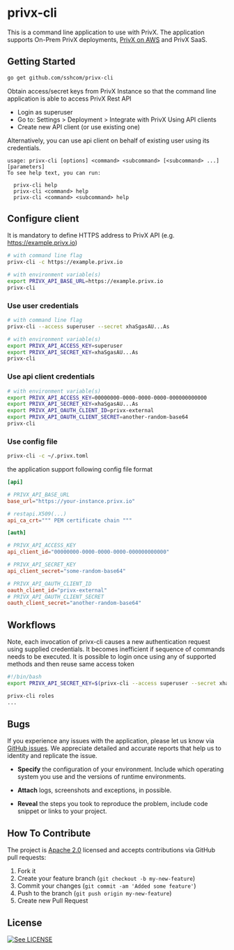 # privx-cli

This is a command line application to use with PrivX. The application supports On-Prem PrivX deployments, [PrivX on AWS](https://github.com/SSHcom/privx-on-aws) and PrivX SaaS.

## Getting Started

```bash
go get github.com/sshcom/privx-cli
```

Obtain access/secret keys from PrivX Instance so that the command line application is able to access PrivX Rest API
* Login as superuser
* Go to: Settings > Deployment > Integrate with PrivX Using API clients
* Create new API client (or use existing one)

Alternatively, you can use api client on behalf of existing user using its credentials.

```
usage: privx-cli [options] <command> <subcommand> [<subcommand> ...] [parameters]
To see help text, you can run:

  privx-cli help
  privx-cli <command> help
  privx-cli <command> <subcommand> help
```

## Configure client

It is mandatory to define HTTPS address to PrivX API (e.g. https://example.privx.io)

```bash
# with command line flag
privx-cli -c https://example.privx.io

# with environment variable(s)
export PRIVX_API_BASE_URL=https://example.privx.io
privx-cli
```

### Use user credentials

```bash
# with command line flag
privx-cli --access superuser --secret xhaSgasAU...As

# with environment variable(s)
export PRIVX_API_ACCESS_KEY=superuser
export PRIVX_API_SECRET_KEY=xhaSgasAU...As
privx-cli
```

### Use api client credentials

```bash
# with environment variable(s)
export PRIVX_API_ACCESS_KEY=00000000-0000-0000-0000-000000000000
export PRIVX_API_SECRET_KEY=xhaSgasAU...As
export PRIVX_API_OAUTH_CLIENT_ID=privx-external
export PRIVX_API_OAUTH_CLIENT_SECRET=another-random-base64
privx-cli
```

### Use config file

```bash
privx-cli -c ~/.privx.toml
```

the application support following config file format

```conf
[api]

# PRIVX_API_BASE_URL
base_url="https://your-instance.privx.io"

# restapi.X509(...)
api_ca_crt=""" PEM certificate chain """

[auth]

# PRIVX_API_ACCESS_KEY
api_client_id="00000000-0000-0000-0000-000000000000"

# PRIVX_API_SECRET_KEY
api_client_secret="some-random-base64"

# PRIVX_API_OAUTH_CLIENT_ID
oauth_client_id="privx-external"
# PRIVX_API_OAUTH_CLIENT_SECRET
oauth_client_secret="another-random-base64"
```

## Workflows

Note, each invocation of privx-cli causes a new authentication request using supplied credentials. It becomes inefficient if sequence of commands needs to be executed. It is possible to login once using any of supported methods and then reuse same access token

```bash
#!/bin/bash
export PRIVX_API_SECRET_KEY=$(privx-cli --access superuser --secret xhaSgasAU...As)

privx-cli roles
...
```


## Bugs

If you experience any issues with the application, please let us know via [GitHub issues](https://github.com/SSHcom/privx-cli/issues). We appreciate detailed and accurate reports that help us to identity and replicate the issue.

* **Specify** the configuration of your environment. Include which operating system you use and the versions of runtime environments.

* **Attach** logs, screenshots and exceptions, in possible.

* **Reveal** the steps you took to reproduce the problem, include code snippet or links to your project.


## How To Contribute

The project is [Apache 2.0](LICENSE) licensed and accepts contributions via GitHub pull requests:

1. Fork it
2. Create your feature branch (`git checkout -b my-new-feature`)
3. Commit your changes (`git commit -am 'Added some feature'`)
4. Push to the branch (`git push origin my-new-feature`)
5. Create new Pull Request


## License

[![See LICENSE](https://img.shields.io/github/license/SSHcom/privx-cli.svg?style=for-the-badge)](LICENSE)
